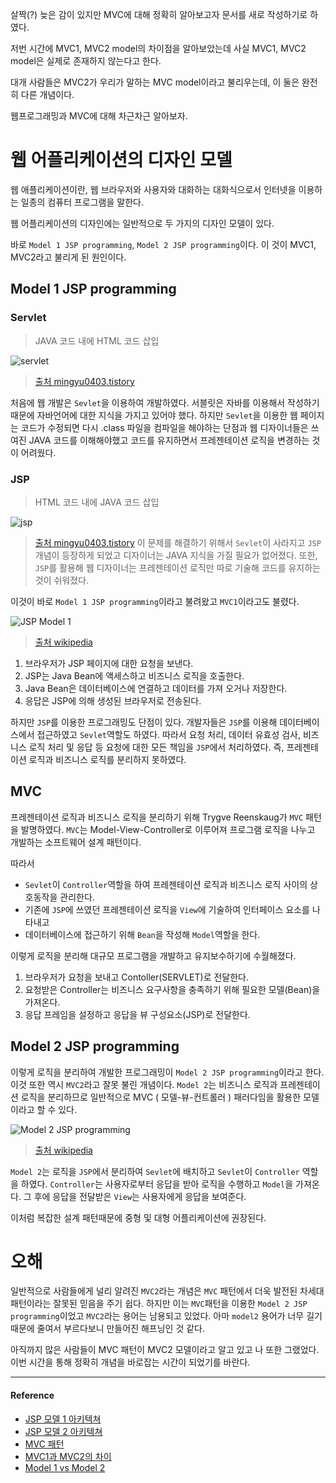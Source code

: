 살짝(?) 늦은 감이 있지만 MVC에 대해 정확히 알아보고자 문서를 새로 작성하기로 하였다.

저번 시간에  MVC1, MVC2 model의 차이점을 알아보았는데 사실 MVC1, MVC2 model은 실제로 존재하지 않는다고 한다.

대개 사람들은 MVC2가 우리가 말하는 MVC model이라고 불리우는데, 이 둘은 완전히 다른 개념이다.

웹프로그래밍과 MVC에 대해 차근차근 알아보자.

# 웹 어플리케이션의 디자인 모델
웹 애플리케이션이란, 웹 브라우저와 사용자와 대화하는 대화식으로서 인터넷을 이용하는 일종의 컴퓨터 프로그램을 말한다.

웹 어플리케이션의 디자인에는 일반적으로 두 가지의 디자인 모델이 있다.

바로 `Model 1 JSP programming`, `Model 2 JSP programming`이다. 
이 것이 MVC1, MVC2라고 불리게 된 원인이다.

## Model 1 JSP programming

### Servlet
> JAVA 코드 내에  HTML 코드 삽입

![servlet](https://user-images.githubusercontent.com/43868540/99893233-df804300-2cc0-11eb-9514-78cc6c21b25d.PNG)

> [출처 mingyu0403.tistory](https://mingyu0403.tistory.com/49)

처음에 웹 개발은 `Sevlet`을 이용하여 개발하였다. 서블릿은 자바를 이용해서 작성하기 때문에 자바언어에 대한 지식을 가지고 있어야 했다. 하지만 `Sevlet`을 이용한 웹 페이지는 코드가 수정되면 다시 .class 파일을 컴파일을 해야하는 단점과 웹 디자이너들은 쓰여진 JAVA 코드를 이해해야했고 코드를 유지하면서 프레젠테이션 로직을 변경하는 것이 어려웠다. 

### JSP
> HTML 코드 내에 JAVA 코드 삽입

![jsp](https://user-images.githubusercontent.com/43868540/99893226-c7a8bf00-2cc0-11eb-8be9-46139aeb99b9.PNG)

> [출처 mingyu0403.tistory](https://mingyu0403.tistory.com/49)
이 문제를 해결하기 위해서 `Sevlet`이 사라지고 `JSP`개념이 등장하게 되었고 디자이너는 JAVA 지식을 가질 필요가 없어졌다. 또한, `JSP`를 활용해 웹 디자이너는 프레젠테이션 로직만 따로 기술해 코드를 유지하는 것이 쉬워졌다.

이것이 바로 `Model 1 JSP programming`이라고 불려왔고 `MVC1`이라고도 불렸다.

![JSP Model 1](https://user-images.githubusercontent.com/43868540/99762801-a919bb00-2b3c-11eb-9abc-0dbcaab37dea.png)

> [출처 wikipedia](https://en.wikipedia.org/wiki/JSP_model_1_architecture)

1. 브라우저가 JSP 페이지에 대한 요청을 보낸다.
2. JSP는 Java Bean에 액세스하고 비즈니스 로직을 호출한다.
3. Java Bean은 데이터베이스에 연결하고 데이터를 가져 오거나 저장한다.
4. 응답은 JSP에 의해 생성된 브라우저로 전송된다.

하지만 `JSP`를 이용한 프로그래밍도 단점이 있다. 개발자들은 `JSP`를 이용해 데이터베이스에서 접근하였고 `Sevlet`역할도 하였다. 따라서 요청 처리, 데이터 유효성 검사, 비즈니스 로직 처리 및 응답 등 요청에 대한 모든 책임을 `JSP`에서 처리하였다. 즉, 프레젠테이션 로직과 비즈니스 로직를 분리하지 못하였다.

## MVC
프레젠테이션 로직과 비즈니스 로직을 분리하기 위해 Trygve Reenskaug가 `MVC` 패턴을 발명하였다.
`MVC`는 Model-View-Controller로 이루어져 프로그램 로직을 나누고 개발하는 소프트웨어 설계 패턴이다.

따라서
- `Sevlet`이 `Controller`역할을 하여 프레젠테이션 로직과 비즈니스 로직 사이의 상호동작을 관리한다.
- 기존에 `JSP`에 쓰였던 프레젠테이션 로직을 `View`에 기술하여 인터페이스 요소를 나타내고
- 데이터베이스에 접근하기 위해 `Bean`을 작성해 `Model`역할을 한다.

이렇게 로직을 분리해 대규모 프로그램을 개발하고 유지보수하기에 수월해졌다.

1. 브라우저가 요청을 보내고 Contoller(SERVLET)로 전달한다.
2. 요청받은 Controller는 비즈니스 요구사항을 충족하기 위해 필요한 모델(Bean)을 가져온다.
3. 응답 프레임을 설정하고 응답을 뷰 구성요소(JSP)로 전달한다.

## Model 2 JSP programming
이렇게 로직을 분리하여 개발한 프로그래밍이 `Model 2 JSP programming`이라고 한다. 이것 또한 역시 `MVC2`라고 잘못 불린 개념이다. 
`Model 2`는 비즈니스 로직과 프레젠테이션 로직을 분리하므로 일반적으로 MVC ( 모델-뷰-컨트롤러 ) 패러다임을 활용한 모델이라고 할 수 있다.

![Model 2 JSP programming](https://user-images.githubusercontent.com/43868540/99875933-9b486080-2c36-11eb-86bd-38d38b4d2058.PNG)

>[출처 wikipedia](https://en.wikipedia.org/wiki/JSP_model_2_architecture#cite_note-5)

`Model 2`는 로직을 `JSP`에서 분리하여 `Sevlet`에 배치하고 `Sevlet`이 `Controller` 역할을 하였다. 
`Controller`는 사용자로부터 응답을 받아 로직을 수행하고 `Model`을 가져온다. 그 후에 응답을 전달받은 `View`는 사용자에게 응답을 보여준다.

이처럼 복잡한 설계 패턴때문에 중형 및 대형 어플리케이션에 권장된다.


# 오해
일반적으로 사람들에게 널리 알려진 `MVC2`라는 개념은 `MVC` 패턴에서 더욱 발전된 차세대 패턴이라는 잘못된 믿음을 주기 쉽다.
하지만 이는 `MVC`패턴을 이용한 `Model 2 JSP programming`이었고 `MVC2`라는 용어는 남용되고 있었다.
아마 `model2` 용어가 너무 길기때문에 줄여서 부르다보니 만들어진 해프닝인 것 같다.

아직까지 많은 사람들이 MVC 패턴이 MVC2 모델이라고 알고 있고 나 또한 그랬었다. 이번 시간을 통해 정확히 개념을 바로잡는 시간이 되었기를 바란다.

----
#### Reference
- [JSP 모델 1 아키텍쳐](https://en.wikipedia.org/wiki/JSP_model_1_architecture)
- [JSP 모델 2 아키텍쳐](https://en.wikipedia.org/wiki/JSP_model_2_architecture#cite_note-5)
- [MVC 패턴](https://ko.wikipedia.org/wiki/%EB%AA%A8%EB%8D%B8-%EB%B7%B0-%EC%BB%A8%ED%8A%B8%EB%A1%A4%EB%9F%AC)
- [MVC1과 MVC2의 차이](https://technicalrecyclebin.wordpress.com/2012/11/14/difference-between-mvc1-and-mvc2/)
- [Model 1 vs Model 2](https://www.oreilly.com/library/view/programming-jakarta-struts/0596006519/ch01s04.html)

